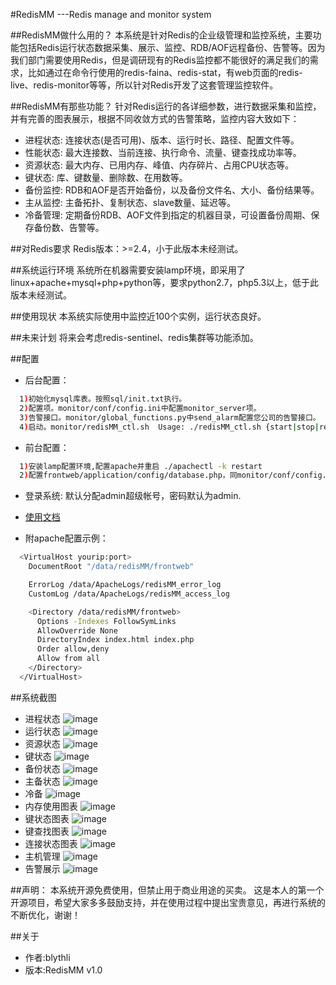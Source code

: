 #RedisMM ---Redis manage and monitor system

##RedisMM做什么用的？
  本系统是针对Redis的企业级管理和监控系统，主要功能包括Redis运行状态数据采集、展示、监控、RDB/AOF远程备份、告警等。因为我们部门需要使用Redis，但是调研现有的Redis监控都不能很好的满足我们的需求，比如通过在命令行使用的redis-faina、redis-stat，有web页面的redis-live、redis-monitor等等，所以针对Redis开发了这套管理监控软件。
 
##RedisMM有那些功能？
针对Redis运行的各详细参数，进行数据采集和监控，并有完善的图表展示，根据不同收敛方式的告警策略，监控内容大致如下：
+ 进程状态:
连接状态(是否可用)、版本、运行时长、路径、配置文件等。
+ 性能状态:
最大连接数、当前连接、执行命令、流量、键查找成功率等。
+ 资源状态:
最大内存、已用内存、峰值、内存碎片、占用CPU状态等。
+ 键状态:
库、键数量、删除数、在用数等。
+ 备份监控:
RDB和AOF是否开始备份，以及备份文件名、大小、备份结果等。
+ 主从监控:
主备拓扑、复制状态、slave数量、延迟等。
+ 冷备管理:
定期备份RDB、AOF文件到指定的机器目录，可设置备份周期、保存备份数、告警等。

##对Redis要求
Redis版本：>=2.4，小于此版本未经测试。

##系统运行环境
系统所在机器需要安装lamp环境，即采用了linux+apache+mysql+php+python等，要求python2.7，php5.3以上，低于此版本未经测试。

##使用现状
本系统实际使用中监控近100个实例，运行状态良好。

##未来计划
将来会考虑redis-sentinel、redis集群等功能添加。

##配置
+ 后台配置：
```bash
  1)初始化mysql库表。按照sql/init.txt执行。
  2)配置项。monitor/conf/config.ini中配置monitor_server项。
  3)告警接口。monitor/global_functions.py中send_alarm配置您公司的告警接口。
  4)启动。monitor/redisMM_ctl.sh  Usage: ./redisMM_ctl.sh {start|stop|restart|status}
```
+ 前台配置：
```bash
  1)安装lamp配置环境,配置apache并重启 ./apachectl -k restart
  2)配置frontweb/application/config/database.php，同monitor/conf/config.ini中的配置。
```
+ 登录系统:
  默认分配admin超级帐号，密码默认为admin.  
+ [使用文档](doc/tutorial.md)

+ 附apache配置示例：
```bash
  <VirtualHost yourip:port>
    DocumentRoot "/data/redisMM/frontweb"

    ErrorLog /data/ApacheLogs/redisMM_error_log
    CustomLog /data/ApacheLogs/redisMM_access_log

    <Directory /data/redisMM/frontweb>
      Options -Indexes FollowSymLinks
      AllowOverride None
      DirectoryIndex index.html index.php
      Order allow,deny
      Allow from all
    </Directory>
  </VirtualHost>
```

##系统截图
* 进程状态
![image](doc/images/process_status.png)
* 运行状态
![image](doc/images/run_status.png)
* 资源状态
![image](doc/images/resource_monitor.png)
* 键状态
![image](doc/images/key_status.png)
* 备份状态
![image](doc/images/backup_status.png)
* 主备状态
![image](doc/images/master_slave_status.png)
* 冷备
![image](doc/images/coldback.png)
* 内存使用图表
![image](doc/images/mem_use_pic.png)
* 键状态图表
![image](doc/images/key_status_pic.png)
* 键查找图表
![image](doc/images/key_search_pic.png)
* 连接状态图表
![image](doc/images/connections_pic.png)
* 主机管理
![image](doc/images/host_manage.png)
* 告警展示
![image](doc/images/alarm.png)

##声明：
本系统开源免费使用，但禁止用于商业用途的买卖。
这是本人的第一个开源项目，希望大家多多鼓励支持，并在使用过程中提出宝贵意见，再进行系统的不断优化，谢谢！

##关于
* 作者:blythli
* 版本:RedisMM v1.0



